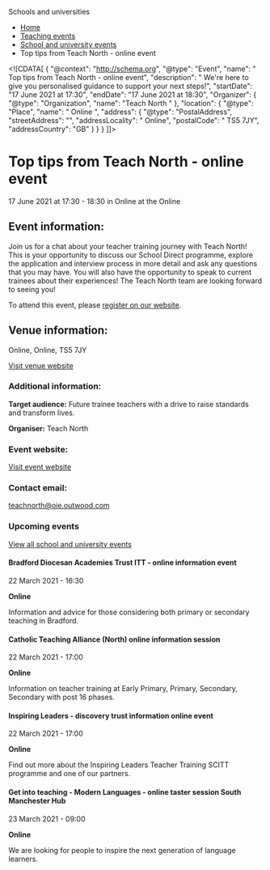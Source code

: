 Schools and universities

*   [Home](/)
*   [Teaching events](/teaching-events)
*   [School and university events](/teaching-events/training-provider-events)
*   Top tips from Teach North - online event

<!\[CDATA\[ { "@context": "http://schema.org", "@type": "Event", "name": " Top tips from Teach North - online event", "description": " We&#039;re here to give you personalised guidance to support your next steps!", "startDate": "17 June 2021 at 17:30", "endDate": "17 June 2021 at 18:30", "Organizer": { "@type": "Organization", "name": "Teach North " }, "location": { "@type": "Place", "name": " Online ", "address": { "@type": "PostalAddress", "streetAddress": "", "addressLocality": " Online", "postalCode": " TS5 7JY", "addressCountry": "GB" } } } \]\]>

Top tips from Teach North - online event
========================================

17 June 2021 at 17:30 - 18:30 in Online at the Online

Event information:
------------------

Join us for a chat about your teacher training journey with Teach North! This is your opportunity to discuss our School Direct programme, explore the application and interview process in more detail and ask any questions that you may have. You will also have the opportunity to speak to current trainees about their experiences! The Teach North team are looking forward to seeing you!

To attend this event, please [register on our website](https://teachnorth.com/information-events).

Venue information:
------------------

Online, Online, TS5 7JY

[Visit venue website](https://teachnorth.com/ "Online")

### Additional information:

**Target audience:** Future trainee teachers with a drive to raise standards and transform lives.

**Organiser:** Teach North

### Event website:

[Visit event website](https://teachnorth.com/information-events)

### Contact email:

[teachnorth@oie.outwood.com](mailto:teachnorth@oie.outwood.com)

### Upcoming events

[View all school and university events](/teaching-events/training-provider-events)

[](/teaching-events/training-provider-events/210322-bradford-diocesan-academies-trust-itt-online-information-event)

#### Bradford Diocesan Academies Trust ITT - online information event

22 March 2021 - 16:30

**Online**

Information and advice for those considering both primary or secondary teaching in Bradford.

[](/teaching-events/training-provider-events/210322-catholic-teaching-alliance-north-online-information-session)

#### Catholic Teaching Alliance (North) online information session

22 March 2021 - 17:00

**Online**

Information on teacher training at Early Primary, Primary, Secondary, Secondary with post 16 phases.

[](/teaching-events/training-provider-events/210322-inspiring-leaders-discovery-trust-information-online-event)

#### Inspiring Leaders - discovery trust information online event

22 March 2021 - 17:00

**Online**

Find out more about the Inspiring Leaders Teacher Training SCITT programme and one of our partners.

[](/teaching-events/training-provider-events/210323-get-into-teaching-modern-languages-online-taster-session-south-manchester-hub)

#### Get into teaching - Modern Languages - online taster session South Manchester Hub

23 March 2021 - 09:00

**Online**

We are looking for people to inspire the next generation of language learners.